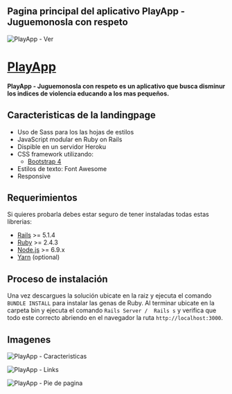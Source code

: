 ## Pagina principal del aplicativo PlayApp - Juguemonosla con respeto
![PlayApp - Ver](https://firebasestorage.googleapis.com/v0/b/playapp-419eb.appspot.com/o/paginaPrincipal.png?alt=media&token=acffd5f4-cb10-4be0-a055-9b3a50505e04)


# [PlayApp](https://play-app-juguemos.herokuapp.com/)

**PlayApp - Juguemonosla con respeto es un aplicativo que busca disminur los indices de violencia educando a los mas pequeños.**

## Caracteristicas de la landingpage

* Uso de Sass para los las hojas de estilos
* JavaScript modular en Ruby on Rails
* Dispible en un servidor Heroku 
* CSS framework utilizando:
  * [Bootstrap 4](http://getbootstrap.com/)
* Estilos de texto: Font Awesome 
* Responsive

## Requerimientos

Si quieres probarla debes estar seguro de tener instaladas todas estas librerias:

* [Rails](http://weblog.rubyonrails.org/2017/9/7/Rails-5-1-4-and-5-0-6-released/) >= 5.1.4
* [Ruby](https://www.ruby-lang.org/en/downloads/) >= 2.4.3
* [Node.js](http://nodejs.org/) >= 6.9.x
* [Yarn](https://yarnpkg.com/en/docs/install) (optional)

## Proceso de instalación

Una vez descargues la solución ubicate en la raiz y ejecuta el comando `BUNDLE INSTALL` para instalar las genas de Ruby. Al terminar ubicate en la carpeta bin y ejecuta el comando `Rails Server /  Rails s` y verifica que todo este correcto abriendo en el navegador la ruta `http://localhost:3000`.

## Imagenes

![PlayApp - Caracteristicas](https://firebasestorage.googleapis.com/v0/b/playapp-419eb.appspot.com/o/caracterisitcas.png?alt=media&token=8b35f580-9e2f-4529-938f-6f032a310abc)

![PlayApp - Links](https://firebasestorage.googleapis.com/v0/b/playapp-419eb.appspot.com/o/trato.png?alt=media&token=fd5bfec4-b4a2-4860-8d2b-e81aa6a7d8da)

![PlayApp - Pie de pagina](https://firebasestorage.googleapis.com/v0/b/playapp-419eb.appspot.com/o/footer.png?alt=media&token=e3eea0b3-066f-44fe-80dc-8fa92e81c84b)